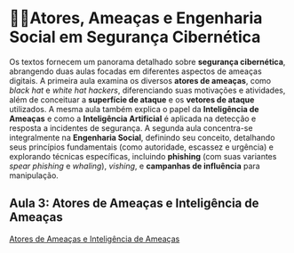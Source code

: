 # 🧑‍💻Atores, Ameaças e Engenharia Social em Segurança Cibernética

Os textos fornecem um panorama detalhado sobre **segurança cibernética**, abrangendo duas aulas focadas em diferentes aspectos de ameaças digitais. A primeira aula examina os diversos **atores de ameaças**, como *black hat* e *white hat hackers*, diferenciando suas motivações e atividades, além de conceituar a **superfície de ataque** e os **vetores de ataque** utilizados. A mesma aula também explica o papel da **Inteligência de Ameaças** e como a **Inteligência Artificial** é aplicada na detecção e resposta a incidentes de segurança. A segunda aula concentra-se integralmente na **Engenharia Social**, definindo seu conceito, detalhando seus princípios fundamentais (como autoridade, escassez e urgência) e explorando técnicas específicas, incluindo **phishing** (com suas variantes *spear phishing* e *whaling*), *vishing*, e **campanhas de influência** para manipulação.

## Aula 3: Atores de Ameaças e Inteligência de Ameaças
[Atores de Ameaças e Inteligência de Ameaças](https://youtu.be/oo91ktm2sIQ)